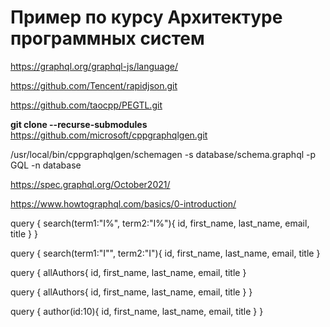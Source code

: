 # Пример по курсу Архитектуре программных систем

https://graphql.org/graphql-js/language/

https://github.com/Tencent/rapidjson.git

https://github.com/taocpp/PEGTL.git

**git clone --recurse-submodules** https://github.com/microsoft/cppgraphqlgen.git

/usr/local/bin/cppgraphqlgen/schemagen  -s database/schema.graphql -p GQL -n database

https://spec.graphql.org/October2021/

https://www.howtographql.com/basics/0-introduction/

query {
    search(term1:"I%", term2:"I%"){
        id,
        first_name,
        last_name,
        email,
        title
    }
}



query {
    search(term1:"I"", term2:"I"){
        id,
        first_name,
        last_name,
        email,
        title
    }



query {
    allAuthors{
        id,
        first_name,
        last_name,
        email,
        title
    }


query {
    allAuthors{
        id,
        first_name,
        last_name,
        email,
        title
    }
}

query {
    author(id:10){
        id,
        first_name,
        last_name,
        email,
        title
    }
}
